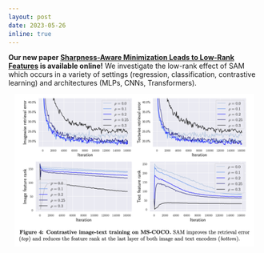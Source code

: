 ```yaml
---
layout: post
date: 2023-05-26 
inline: true
---
```



**Our new paper [Sharpness-Aware Minimization Leads to Low-Rank Features](https://arxiv.org/abs/2305.16292) is available online!** 
We investigate the low-rank effect of SAM which occurs in a variety of settings (regression, classification, contrastive learning) and architectures (MLPs, CNNs, Transformers). 
<div style="text-align: center;">
  <img src="./assets/img/publication_preview/sam_low_rank_mscoco.png" alt="Sharpness-vs-generalization summary" width="95%"/>
</div>
